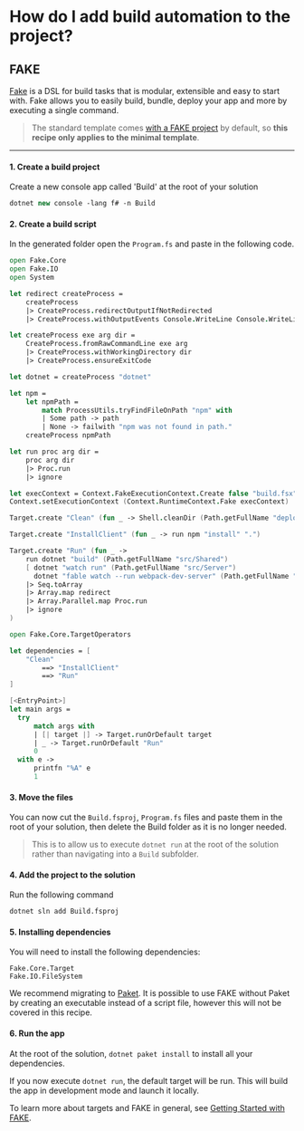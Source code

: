 # How do I add build automation to the project?

## FAKE
[Fake](https://fake.build/) is a DSL for build tasks that is modular, extensible and easy to start with. Fake allows you to easily build, bundle, deploy your app and more by executing a single command.

> The standard template comes [with a FAKE project](../../../template-safe-commands) by default, so **this recipe only applies to the minimal template**.

---
#### 1. Create a build project

Create a new console app called 'Build' at the root of your solution

```fsharp
dotnet new console -lang f# -n Build
```

#### 2. Create a build script

In the generated folder open the `Program.fs` and paste in the following code.

```fsharp
open Fake.Core
open Fake.IO
open System

let redirect createProcess =
    createProcess
    |> CreateProcess.redirectOutputIfNotRedirected
    |> CreateProcess.withOutputEvents Console.WriteLine Console.WriteLine

let createProcess exe arg dir =
    CreateProcess.fromRawCommandLine exe arg
    |> CreateProcess.withWorkingDirectory dir
    |> CreateProcess.ensureExitCode

let dotnet = createProcess "dotnet"

let npm =
    let npmPath =
        match ProcessUtils.tryFindFileOnPath "npm" with
        | Some path -> path
        | None -> failwith "npm was not found in path."
    createProcess npmPath

let run proc arg dir =
    proc arg dir
    |> Proc.run
    |> ignore

let execContext = Context.FakeExecutionContext.Create false "build.fsx" [ ]
Context.setExecutionContext (Context.RuntimeContext.Fake execContext)

Target.create "Clean" (fun _ -> Shell.cleanDir (Path.getFullName "deploy"))

Target.create "InstallClient" (fun _ -> run npm "install" ".")

Target.create "Run" (fun _ ->
    run dotnet "build" (Path.getFullName "src/Shared")
    [ dotnet "watch run" (Path.getFullName "src/Server")
      dotnet "fable watch --run webpack-dev-server" (Path.getFullName "src/Client") ]
    |> Seq.toArray
    |> Array.map redirect
    |> Array.Parallel.map Proc.run
    |> ignore
)

open Fake.Core.TargetOperators

let dependencies = [
    "Clean"
        ==> "InstallClient"
        ==> "Run"
]

[<EntryPoint>]
let main args =
  try
      match args with
      | [| target |] -> Target.runOrDefault target
      | _ -> Target.runOrDefault "Run"
      0
  with e ->
      printfn "%A" e
      1
```

#### 3. Move the files

You can now cut the `Build.fsproj`, `Program.fs` files and paste them in the root of your solution, then delete the Build folder as it is no longer needed.

> This is to allow us to execute `dotnet run` at the root of the solution rather than navigating into a `Build` subfolder.

#### 4. Add the project to the solution

Run the following command

```bash
dotnet sln add Build.fsproj
```
#### 5. Installing dependencies

You will need to install the following dependencies:

```
Fake.Core.Target
Fake.IO.FileSystem
```

We recommend migrating to [Paket](https://fsprojects.github.io/Paket/).
It is possible to use FAKE without Paket by creating an executable instead of a script file, however this will not be covered in this recipe.

#### 6. Run the app

At the root of the solution, `dotnet paket install` to install all your dependencies.

If you now execute `dotnet run`, the default target will be run. This will build the app in development mode and launch it locally.


To learn more about targets and FAKE in general, see [Getting Started with FAKE](https://fake.build/fake-gettingstarted.html#Minimal-example).

